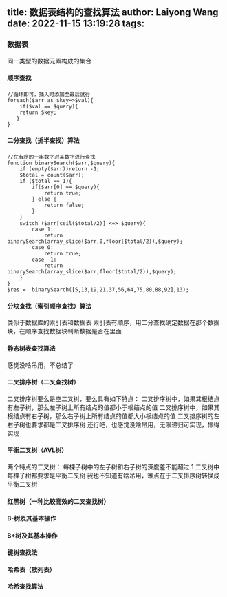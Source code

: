 title: 数据表结构的查找算法
author: Laiyong Wang
date: 2022-11-15 13:19:28
tags:
---
### 数据表
同一类型的数据元素构成的集合
#### 顺序查找
```
//循环即可，插入时添加至最后就行
foreach($arr as $key=>$val){
	if($val == $query){
   	return $key; 
   }
}
```
#### 二分查找（折半查找）算法
```
//在有序的一串数字对某数字进行查找
function binarySearch($arr,$query){
    if (empty($arr))return -1;
    $total = count($arr);
    if ($total == 1){
        if($arr[0] == $query){
            return true;
        } else {
            return false;
        }
    }
    switch ($arr[ceil($total/2)] <=> $query){
        case 1:
            return binarySearch(array_slice($arr,0,floor($total/2)),$query);
        case 0:
            return true;
        case -1:
            return binarySearch(array_slice($arr,floor($total/2)),$query);
    }
}
$res =  binarySearch([5,13,19,21,37,56,64,75,80,88,92],13);
```

#### 分块查找（索引顺序查找）算法
类似于数据库的索引表和数据表
索引表有顺序，用二分查找确定数据在那个数据块，在顺序查找数据块判断数据是否在里面

#### 静态树表查找算法
感觉没啥吊用，不总结了

#### 二叉排序树（二叉查找树）
二叉排序树要么是空二叉树，要么具有如下特点：
  二叉排序树中，如果其根结点有左子树，那么左子树上所有结点的值都小于根结点的值
  二叉排序树中，如果其根结点有右子树，那么右子树上所有结点的值都大小根结点的值
  二叉排序树的左右子树也要求都是二叉排序树
还行吧，也感觉没啥吊用，无限递归可实现，懒得实现
#### 平衡二叉树（AVL树）
两个特点的二叉树：
  每棵子树中的左子树和右子树的深度差不能超过 1
  二叉树中每棵子树都要求是平衡二叉树
我也不知道有啥吊用，难点在于二叉排序树转换成平衡二叉树
#### 红黑树（一种比较高效的二叉查找树）

#### B-树及其基本操作

#### B+树及其基本操作

#### 键树查找法

#### 哈希表（散列表）

#### 哈希查找算法